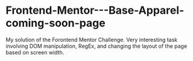 # Frontend-Mentor---Base-Apparel-coming-soon-page
My solution of the Forontend Mentor Challenge.
Very interesting task involving DOM manipulation, RegEx, and changing the layout of the page based on screen width.
